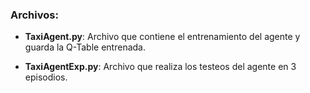 ### Archivos: 
* **TaxiAgent.py**: Archivo que contiene el entrenamiento del agente y guarda la Q-Table entrenada.

* **TaxiAgentExp.py**: Archivo que realiza los testeos del agente en 3 episodios.
